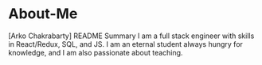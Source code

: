 # About-Me

[Arko Chakrabarty] README
Summary
I am a full stack engineer with skills in React/Redux, SQL, and JS. I am an eternal student always hungry for knowledge, and I am also passionate about teaching.
